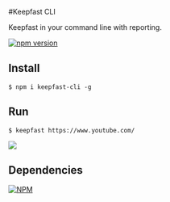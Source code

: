 #Keepfast CLI

Keepfast in your command line with reporting.

 [![npm version](https://badge.fury.io/js/keepfast-cli.svg)](https://badge.fury.io/js/keepfast-cli)

## Install
```
$ npm i keepfast-cli -g
```

## Run
```shell
$ keepfast https://www.youtube.com/
```

![](https://cloud.githubusercontent.com/assets/381179/12871353/21ab9ffe-cd44-11e5-9b60-6570e23b1d09.png)

## Dependencies

[![NPM](https://nodei.co/npm/keepfast-cli.png)](https://npmjs.org/package/keepfast-cli)
